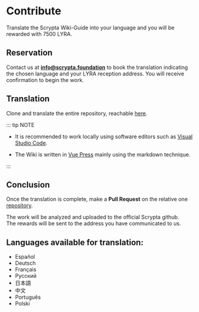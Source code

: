 # Contribute

Translate the Scrypta Wiki-Guide into your language and you will be rewarded with 7500 LYRA.

## Reservation
Contact us at **info@scrypta.foundation** to book the translation indicating the chosen language and your LYRA reception address. You will receive confirmation to begin the work.

## Translation
Clone and translate the entire repository, reachable [here](https://github.com/scryptachain/scrypta-docs).

::: tip NOTE

- It is recommended to work locally using software editors such as [Visual Studio Code](https://azure.microsoft.com/it-it/products/visual-studio-code/). 

- The Wiki is written in [Vue Press](https://vuepress.vuejs.org/guide/) mainly using the markdown technique. 

:::

## Conclusion

Once the translation is complete, make a **Pull Request** on the relative one [repository](https://github.com/scryptachain/scrypta-docs).

The work will be analyzed and uploaded to the official Scrypta github. <br> The rewards will be sent to the address you have communicated to us.

## Languages available for translation:

- Español
- Deutsch
- Français
- Русский
- 日本語
- 中文
- Português
- Polski